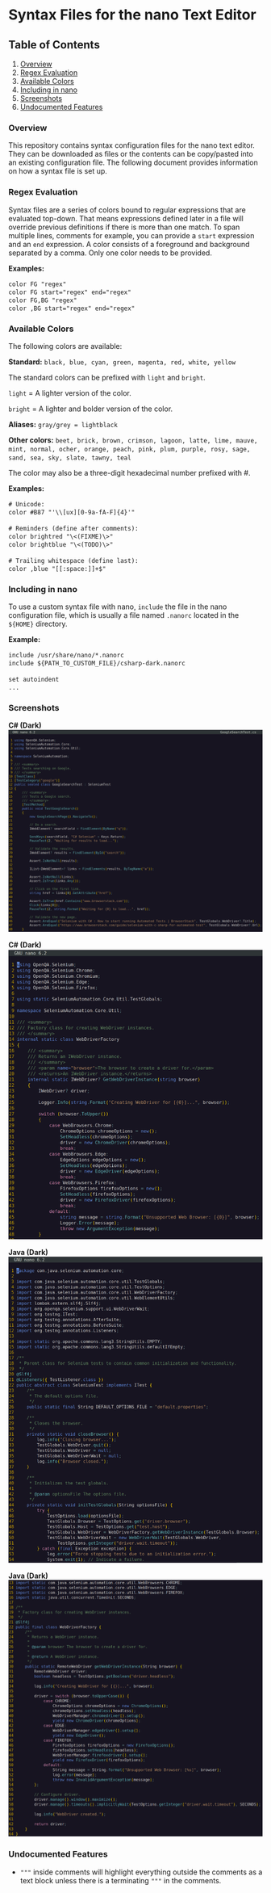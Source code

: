 # Syntax Files for the nano Text Editor

## Table of Contents

1. [Overview](#Overview)
2. [Regex Evaluation](#Regex-Evaluation)
3. [Available Colors](#Available-Colors)
4. [Including in nano](#Including-in-nano)
5. [Screenshots](#Screenshots)
6. [Undocumented Features](#Undocumented-Features)

### Overview

This repository contains syntax configuration files for the nano text editor. They can be downloaded as files or the
contents can be copy/pasted into an existing configuration file. The following document provides information on how a
syntax file is set up.

### Regex Evaluation

Syntax files are a series of colors bound to regular expressions that are evaluated top-down. That means expressions
defined later in a file will override previous definitions if there is more than one match. To span multiple lines,
comments for example, you can provide a `start` expression and an `end` expression. A color consists of a foreground and
background separated by a comma. Only one color needs to be provided.

**Examples:**

```
color FG "regex"
color FG start="regex" end="regex"
color FG,BG "regex"
color ,BG start="regex" end="regex"
```

### Available Colors

The following colors are available:

**Standard:**
`black, blue, cyan, green, magenta, red, white, yellow`

The standard colors can be prefixed with `light` and `bright`.

`light` = A lighter version of the color.

`bright` = A lighter and bolder version of the color.

**Aliases:**
`gray/grey = lightblack`

**Other colors:**
`beet, brick, brown, crimson, lagoon, latte, lime, mauve, mint, normal, ocher, orange, peach, pink, plum, purple, rosy,
sage, sand, sea, sky, slate, tawny, teal`

The color may also be a three-digit hexadecimal number prefixed with #.

**Examples:**

```
# Unicode:
color #B87 "'\\[ux][0-9a-fA-F]{4}'"

# Reminders (define after comments):
color brightred "\<(FIXME)\>"
color brightblue "\<(TODO)\>"

# Trailing whitespace (define last):
color ,blue "[[:space:]]+$"
```

### Including in nano

To use a custom syntax file with nano, `include` the file in the nano configuration file, which is usually a file
named `.nanorc` located in the `${HOME}` directory.

**Example:**

```
include /usr/share/nano/*.nanorc
include ${PATH_TO_CUSTOM_FILE}/csharp-dark.nanorc

set autoindent
...
```

### Screenshots

**C# (Dark)**
![csharp-dark-1.png](./screenshots/csharp-dark-1.png)

**C# (Dark)**
![csharp-dark-2.png](./screenshots/csharp-dark-2.png)

**Java (Dark)**
![java-dark-1.png](./screenshots/java-dark-1.png)

**Java (Dark)**
![java-dark-2.png](./screenshots/java-dark-2.png)

### Undocumented Features

- `"""` inside comments will highlight everything outside the comments as a text block unless there is a
  terminating `"""` in the comments.
